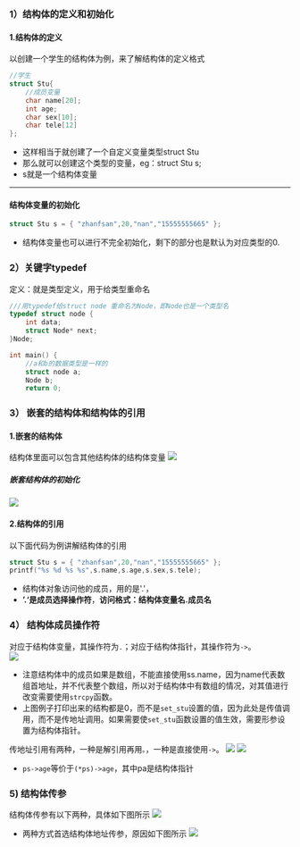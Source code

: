 ### 1）结构体的定义和初始化
#### 1.结构体的定义
以创建一个学生的结构体为例，来了解结构体的定义格式
```c
//学生
struct Stu{
	//成员变量
	char name[20];
	int age;
	char sex[10];
	char tele[12]
};
```
* 这样相当于就创建了一个自定义变量类型struct Stu
* 那么就可以创建这个类型的变量，eg：struct Stu s;
* s就是一个结构体变量
***
#### 结构体变量的初始化
```c
struct Stu s = { "zhanfsan",20,"nan","15555555665" };
```
* 结构体变量也可以进行不完全初始化，剩下的部分也是默认为对应类型的0.

### 2）关键字typedef
定义：就是类型定义，用于给类型重命名
```c
///用typedef给struct node 重命名为Node，即Node也是一个类型名
typedef struct node {
	int data;
	struct Node* next;
}Node;

int main() {
	//a和b的数据类型是一样的
	struct node a;
	Node b;
	return 0;

```


### 3） 嵌套的结构体和结构体的引用
#### 1.嵌套的结构体
结构体里面可以包含其他结构体的结构体变量
![](assets/09结构体/file-20250125123009282.png)
##### 嵌套结构体的初始化
![](assets/09结构体/file-20250125123411040.png)


#### 2.结构体的引用
以下面代码为例讲解结构体的引用
```c
struct Stu s = { "zhanfsan",20,"nan","15555555665" };
printf("%s %d %s %s",s.name,s.age,s.sex,s.tele);
```
* 结构体对象访问他的成员，用的是'.'，
* **’.‘是成员选择操作符**，**访问格式：结构体变量名.成员名**


### 4） 结构体成员操作符
对应于结构体变量，其操作符为`.`；对应于结构体指针，其操作符为`->`。  
![](assets/03操作符、逗号表达式、类型转换/file-20250124191538071.png)
* 注意结构体中的成员如果是数组，不能直接使用ss.name，因为name代表数组首地址，并不代表整个数组，所以对于结构体中有数组的情况，对其值进行改变需要使用`strcpy`函数。
* 上图例子打印出来的结构都是0，而不是`set_stu`设置的值，因为此处是传值调用，而不是传地址调用。如果需要使`set_stu`函数设置的值生效，需要形参设置为结构体指针。

传地址引用有两种，一种是解引用再用`。`，一种是直接使用`->`。
![](assets/09结构体/file-20250124210623225.png)
![](assets/09结构体/file-20250124210717860.png)
* `ps->age`等价于`(*ps)->age`，其中pa是结构体指针

### 5) 结构体传参
结构体传参有以下两种，具体如下图所示
![](assets/09结构体/file-20250125124358170.png)
* 两种方式首选结构体地址传参，原因如下图所示
![](assets/09结构体/file-20250125124334025.png)

